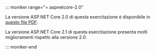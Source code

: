 ::: moniker range="= aspnetcore-2.0"

La versione ASP.NET Core 2.0 di questa esercitazione è disponibile in [questo file PDF](https://webpifeed.blob.core.windows.net/webpifeed/Partners/PDF-6-18-18.pdf).

La versione ASP.NET Core 2.1 di questa esercitazione presenta molti miglioramenti rispetto alla versione 2.0.

::: moniker-end
